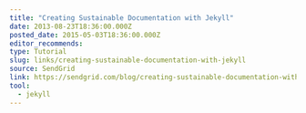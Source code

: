 ```yaml
---
title: "Creating Sustainable Documentation with Jekyll"
date: 2013-08-23T18:36:00.000Z
posted_date: 2015-05-03T18:36:00.000Z
editor_recommends:
type: Tutorial
slug: links/creating-sustainable-documentation-with-jekyll
source: SendGrid
link: https://sendgrid.com/blog/creating-sustainable-documentation-with-jekyll/
tool:
  - jekyll
---
```





